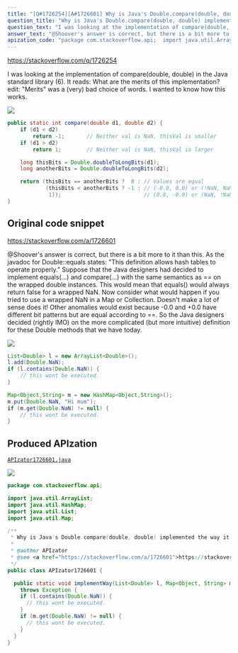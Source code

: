 ```yaml
---
title: "[Q#1726254][A#1726601] Why is Java's Double.compare(double, double) implemented the way it is?"
question_title: "Why is Java's Double.compare(double, double) implemented the way it is?"
question_text: "I was looking at the implementation of compare(double, double) in the Java standard library (6). It reads: What are the merits of this implementation? edit: \"Merits\" was a (very) bad choice of words. I wanted to know how this works."
answer_text: "@Shoover's answer is correct, but there is a bit more to it than this. As the javadoc for Double::equals states: \"This definition allows hash tables to operate properly.\" Suppose that the Java designers had decided to implement equals(...) and compare(...) with the same semantics as == on the wrapped double instances.  This would mean that equals() would always return false for a wrapped NaN.  Now consider what would happen if you tried to use a wrapped NaN in a Map or Collection. Doesn't make a lot of sense does it! Other anomalies would exist because -0.0 and +0.0 have different bit patterns but are equal according to ==. So the Java designers decided (rightly IMO) on the more complicated (but more intuitive) definition for these Double methods that we have today."
apization_code: "package com.stackoverflow.api;  import java.util.ArrayList; import java.util.HashMap; import java.util.List; import java.util.Map;  /**  * Why is Java's Double.compare(double, double) implemented the way it is?  *  * @author APIzator  * @see <a href=\"https://stackoverflow.com/a/1726601\">https://stackoverflow.com/a/1726601</a>  */ public class APIzator1726601 {    public static void implementWay(List<Double> l, Map<Object, String> m)     throws Exception {     if (l.contains(Double.NaN)) {       // this wont be executed.     }     if (m.get(Double.NaN) != null) {       // this wont be executed.     }   } }"
---
```


https://stackoverflow.com/q/1726254

I was looking at the implementation of compare(double, double) in the Java standard library (6). It reads:
What are the merits of this implementation?
edit: &quot;Merits&quot; was a (very) bad choice of words. I wanted to know how this works.


<div class="code-logo"><img src="/stackoverflow.png" /></div>

```java
public static int compare(double d1, double d2) {
    if (d1 < d2)
        return -1;       // Neither val is NaN, thisVal is smaller
    if (d1 > d2)
        return 1;        // Neither val is NaN, thisVal is larger

    long thisBits = Double.doubleToLongBits(d1);
    long anotherBits = Double.doubleToLongBits(d2);

    return (thisBits == anotherBits ?  0 : // Values are equal
            (thisBits < anotherBits ? -1 : // (-0.0, 0.0) or (!NaN, NaN)
             1));                          // (0.0, -0.0) or (NaN, !NaN)
}
```


## Original code snippet

https://stackoverflow.com/a/1726601

@Shoover&#x27;s answer is correct, but there is a bit more to it than this.
As the javadoc for Double::equals states:
&quot;This definition allows hash tables to operate properly.&quot;
Suppose that the Java designers had decided to implement equals(...) and compare(...) with the same semantics as == on the wrapped double instances.  This would mean that equals() would always return false for a wrapped NaN.  Now consider what would happen if you tried to use a wrapped NaN in a Map or Collection.
Doesn&#x27;t make a lot of sense does it!
Other anomalies would exist because -0.0 and +0.0 have different bit patterns but are equal according to ==.
So the Java designers decided (rightly IMO) on the more complicated (but more intuitive) definition for these Double methods that we have today.

<div class="code-logo"><img src="/stackoverflow.png" /></div>

```java
List<Double> l = new ArrayList<Double>();
l.add(Double.NaN);
if (l.contains(Double.NaN)) {
    // this wont be executed.
}

Map<Object,String> m = new HashMap<Object,String>();
m.put(Double.NaN, "Hi mum");
if (m.get(Double.NaN) != null) {
    // this wont be executed.
}
```

## Produced APIzation

[`APIzator1726601.java`](https://github.com/blind-papers/apization-temp-data/raw/main/search/APIzator1726601.java)

<div class="code-logo"><img src="/apizator.png" /></div>

```java
package com.stackoverflow.api;

import java.util.ArrayList;
import java.util.HashMap;
import java.util.List;
import java.util.Map;

/**
 * Why is Java's Double.compare(double, double) implemented the way it is?
 *
 * @author APIzator
 * @see <a href="https://stackoverflow.com/a/1726601">https://stackoverflow.com/a/1726601</a>
 */
public class APIzator1726601 {

  public static void implementWay(List<Double> l, Map<Object, String> m)
    throws Exception {
    if (l.contains(Double.NaN)) {
      // this wont be executed.
    }
    if (m.get(Double.NaN) != null) {
      // this wont be executed.
    }
  }
}

```